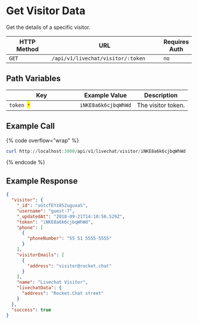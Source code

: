 # Get Visitor Data

Get the details of a specific visitor.

<table><thead><tr><th width="163">HTTP Method</th><th width="341">URL</th><th>Requires Auth</th></tr></thead><tbody><tr><td><code>GET</code></td><td><code>/api/v1/livechat/visitor/:token</code></td><td><code>no</code></td></tr></tbody></table>

## Path Variables

<table><thead><tr><th width="176">Key</th><th>Example Value</th><th>Description</th></tr></thead><tbody><tr><td><code>token </code><mark style="color:red;"><code>*</code></mark></td><td><code>iNKE8a6k6cjbqWhWd</code></td><td>The visitor token.</td></tr></tbody></table>

## Example Call

{% code overflow="wrap" %}
```powershell
curl http://localhost:3000/api/v1/livechat/visitor/iNKE8a6k6cjbqWhWd
```
{% endcode %}

## Example Response

```json
{
  "visitor": {
    "_id": "sGtcfEYz852uguxaS",
    "username": "guest-7",
    "_updatedAt": "2018-09-21T14:10:56.529Z",
    "token": "iNKE8a6k6cjbqWhWd",
    "phone": [
      {
        "phoneNumber": "55 51 5555-5555"
      }
    ],
    "visitorEmails": [
      {
        "address": "visitor@rocket.chat"
      }
    ],
    "name": "Livechat Visitor",
    "livechatData": {
      "address": "Rocket.Chat street"
    }
  },
  "success": true
}
```
